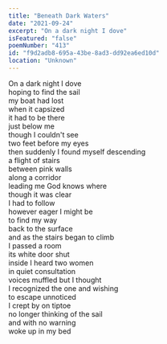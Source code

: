 ```yaml
---
title: "Beneath Dark Waters"
date: "2021-09-24"
excerpt: "On a dark night I dove"
isFeatured: "false"
poemNumber: "413"
id: "f9d2adb8-695a-43be-8ad3-dd92ea6ed10d"
location: "Unknown"
---
```


On a dark night I dove  
hoping to find the sail  
my boat had lost  
when it capsized  
it had to be there  
just below me  
though I couldn't see  
two feet before my eyes  
then suddenly I found myself descending  
a flight of stairs  
between pink walls  
along a corridor  
leading me God knows where  
though it was clear  
I had to follow  
however eager I might be  
to find my way  
back to the surface  
and as the stairs began to climb  
I passed a room  
its white door shut  
inside I heard two women  
in quiet consultation  
voices muffled but I thought  
I recognized the one and wishing  
to escape unnoticed  
I crept by on tiptoe  
no longer thinking of the sail  
and with no warning  
woke up in my bed
